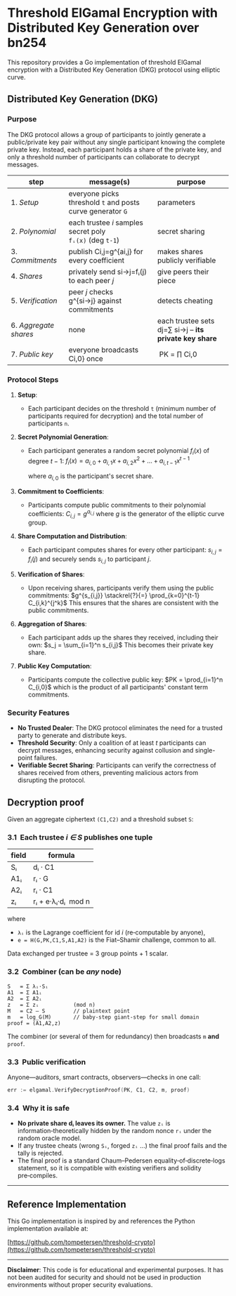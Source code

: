# Threshold ElGamal Encryption with Distributed Key Generation over bn254

This repository provides a Go implementation of threshold ElGamal encryption with a Distributed Key Generation (DKG) protocol using elliptic curve. 

## Distributed Key Generation (DKG)

### Purpose

The DKG protocol allows a group of participants to jointly generate a public/private key pair without any single participant knowing the complete private key. Instead, each participant holds a share of the private key, and only a threshold number of participants can collaborate to decrypt messages.


| step                  | message(s)                                                 | purpose                                                 |
| --------------------- | ---------------------------------------------------------- | ------------------------------------------------------- |
| 1. *Setup*            | everyone picks threshold `t` and posts curve generator `G` | parameters                                              |
| 2. *Polynomial*       | each trustee *i* samples secret poly `fᵢ(x)` (deg `t-1`)   | secret sharing                                          |
| 3. *Commitments*      | publish Ci,j=g^{ai,j} for every coefficient                | makes shares publicly verifiable                        |
| 4. *Shares*           | privately send si→j=fᵢ(j) to each peer *j*                 | give peers their piece                                  |
| 5. *Verification*     | peer *j* checks g^{si→j} against commitments               | detects cheating                                        |
| 6. *Aggregate shares* | none                                                       | each trustee sets dj=∑ si→j – **its private key share** |
| 7. *Public key*       | everyone broadcasts Ci,0} once                             |  PK = ∏ Ci,0                                            |



### Protocol Steps

1. **Setup**:
   - Each participant decides on the threshold `t` (minimum number of participants required for decryption) and the total number of participants `n`.

2. **Secret Polynomial Generation**:
   - Each participant generates a random secret polynomial $f_i(x)$ of degree $t - 1$:
     $f_i(x) = a_{i,0} + a_{i,1}x + a_{i,2}x^2 + \dots + a_{i,t-1}x^{t-1}$

     where $a_{i,0}$ is the participant's secret share.

3. **Commitment to Coefficients**:
   - Participants compute public commitments to their polynomial coefficients:
     $C_{i,j} = g^{a_{i,j}}$
     where $g$ is the generator of the elliptic curve group.

4. **Share Computation and Distribution**:
   - Each participant computes shares for every other participant:
     $s_{i,j} = f_i(j)$
     and securely sends $s_{i,j}$ to participant $j$.

5. **Verification of Shares**:
   - Upon receiving shares, participants verify them using the public commitments:
     $g^{s_{i,j}} \stackrel{?}{=} \prod_{k=0}^{t-1} C_{i,k}^{j^k}$
     This ensures that the shares are consistent with the public commitments.

6. **Aggregation of Shares**:
   - Each participant adds up the shares they received, including their own:
     $s_j = \sum_{i=1}^n s_{i,j}$
     This becomes their private key share.

7. **Public Key Computation**:
   - Participants compute the collective public key:
     $PK = \prod_{i=1}^n C_{i,0}$
     which is the product of all participants' constant term commitments.

### Security Features

- **No Trusted Dealer**: The DKG protocol eliminates the need for a trusted party to generate and distribute keys.
- **Threshold Security**: Only a coalition of at least $t$ participants can decrypt messages, enhancing security against collusion and single-point failures.
- **Verifiable Secret Sharing**: Participants can verify the correctness of shares received from others, preventing malicious actors from disrupting the protocol.


## Decryption proof

Given an aggregate ciphertext `(C1,C2)` and a threshold subset `S`:

### 3.1  Each trustee *i ∈ S* publishes **one tuple**

| field | formula             |
| ----- | ------------------- |
| Sᵢ    | dᵢ · C1             |
| A1ᵢ   | rᵢ · G              |
| A2ᵢ   | rᵢ · C1             |
| zᵢ    | rᵢ + e·λᵢ·dᵢ  mod n |

where

* `λᵢ` is the Lagrange coefficient for id *i* (re‑computable by anyone),
* `e = H(G,PK,C1,S,A1,A2)` is the Fiat–Shamir challenge, common to all.

Data exchanged per trustee = 3 group points + 1 scalar.

### 3.2  Combiner (can be *any* node)

```
S   = Σ λᵢ·Sᵢ
A1  = Σ A1ᵢ
A2  = Σ A2ᵢ
z   = Σ zᵢ           (mod n)
M   = C2 – S         // plaintext point
m   = log_G(M)       // baby‑step giant‑step for small domain
proof = (A1,A2,z)
```

The combiner (or several of them for redundancy) then broadcasts `m` **and** `proof`.

### 3.3  Public verification

Anyone—auditors, smart contracts, observers—checks in one call:

```go
err := elgamal.VerifyDecryptionProof(PK, C1, C2, m, proof)
```

### 3.4  Why it is safe

* **No private share dᵢ leaves its owner.**  The value `zᵢ` is information‑theoretically hidden by the random nonce `rᵢ` under the random oracle model.
* If any trustee cheats (wrong `Sᵢ`, forged `zᵢ` …) the final proof fails and the tally is rejected.
* The final proof is a standard Chaum–Pedersen equality‐of‐discrete‐logs statement, so it is compatible with existing verifiers and solidity pre‑compiles.

---

## Reference Implementation

This Go implementation is inspired by and references the Python implementation available at:

[https://github.com/tompetersen/threshold-crypto](https://github.com/tompetersen/threshold-crypto)

---

**Disclaimer**: This code is for educational and experimental purposes. It has not been audited for security and should not be used in production environments without proper security evaluations.
